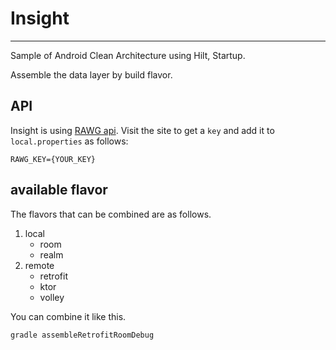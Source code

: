 # Insight
---

Sample of Android Clean Architecture using Hilt, Startup. 

Assemble the data layer by build flavor.

## API

Insight is using [RAWG api](https://rawg.io/apidocs).
Visit the site to get a `key` and add it to `local.properties` as follows:

```properties
RAWG_KEY={YOUR_KEY}
```

## available flavor

The flavors that can be combined are as follows.

1. local
    - room
    - realm 
2. remote
    - retrofit
    - ktor
    - volley

You can combine it like this.
```shell
gradle assembleRetrofitRoomDebug
```
